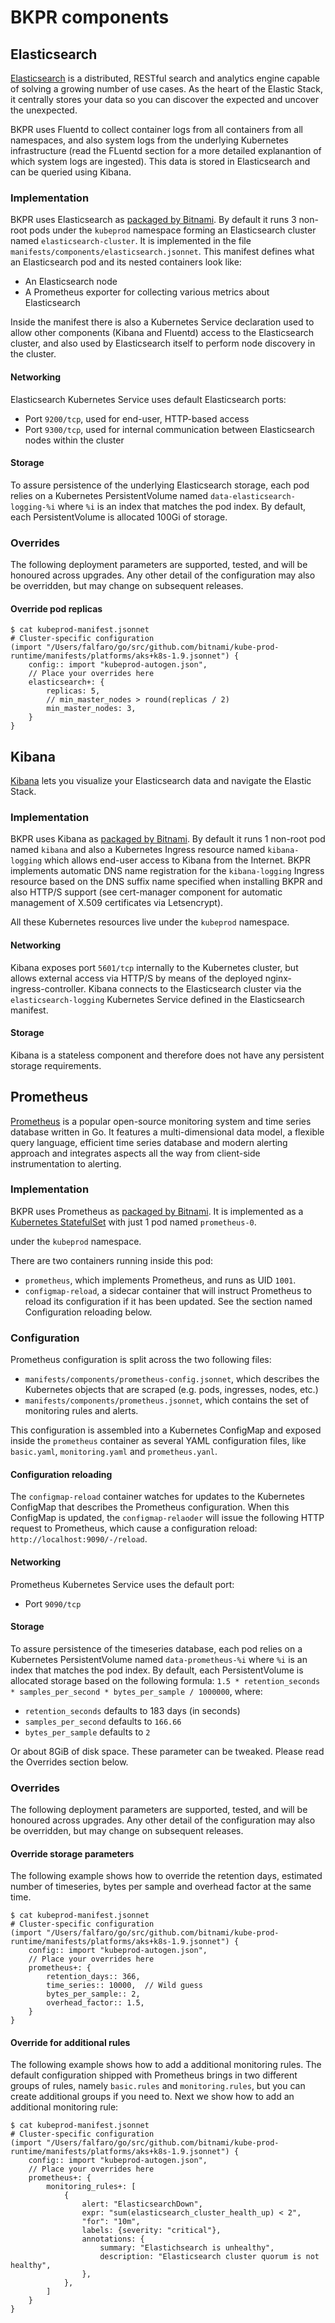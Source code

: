 # BKPR components

## Elasticsearch

[Elasticsearch](https://elastic.co/products/elasticsearch) is a distributed, RESTful search and analytics engine capable of solving a growing number of use cases. As the heart of the Elastic Stack, it centrally stores your data so you can discover the expected and uncover the unexpected.

BKPR uses Fluentd to collect container logs from all containers from all namespaces, and also system logs from the underlying Kubernetes infrastructure (read the FLuentd section for a more detailed explanantion of which system logs are ingested). This data is stored in Elasticsearch and can be queried using Kibana.

### Implementation

BKPR uses Elasticsearch as [packaged by Bitnami](https://hub.docker.com/r/bitnami/elasticsearch/). By default it runs 3 non-root pods under the `kubeprod` namespace forming an Elasticsearch cluster named `elasticsearch-cluster`. It is implemented in the file `manifests/components/elasticsearch.jsonnet`. This manifest defines what an Elasticsearch pod and its nested containers look like:

* An Elasticsearch node
* A Prometheus exporter for collecting various metrics about Elasticsearch

Inside the manifest there is also a Kubernetes Service declaration used to allow other components (Kibana and Fluentd) access to the Elasticsearch cluster, and also used by Elasticsearch itself to perform node discovery in the cluster.

#### Networking

Elasticsearch Kubernetes Service uses default Elasticsearch ports:

* Port `9200/tcp`, used for end-user, HTTP-based access
* Port `9300/tcp`, used for internal communication between Elasticsearch nodes within the cluster

#### Storage

To assure persistence of the underlying Elasticsearch storage, each pod relies on a Kubernetes PersistentVolume named `data-elasticsearch-logging-%i` where `%i` is an index that matches the pod index. By default, each PersistentVolume is allocated 100Gi of storage.

### Overrides

The following deployment parameters are supported, tested, and will be honoured across upgrades. Any other detail of the configuration may also be overridden, but may change on subsequent releases.

#### Override pod replicas

```
$ cat kubeprod-manifest.jsonnet
# Cluster-specific configuration
(import "/Users/falfaro/go/src/github.com/bitnami/kube-prod-runtime/manifests/platforms/aks+k8s-1.9.jsonnet") {
    config:: import "kubeprod-autogen.json",
    // Place your overrides here
    elasticsearch+: {
        replicas: 5,
        // min_master_nodes > round(replicas / 2)
        min_master_nodes: 3,
    }
}
```

## Kibana

[Kibana](https://www.elastic.co/products/kibana) lets you visualize your Elasticsearch data and navigate the Elastic Stack.

### Implementation

BKPR uses Kibana as [packaged by Bitnami](https://hub.docker.com/r/bitnami/kibana/). By default it runs 1 non-root pod named `kibana` and also a Kubernetes Ingress resource named `kibana-logging` which allows end-user access to Kibana from the Internet. BKPR implements automatic DNS name registration for the `kibana-logging` Ingress resource based on the DNS suffix name specified when installing BKPR and also HTTP/S support (see cert-manager component for automatic management of X.509 certificates via Letsencrypt).

All these Kubernetes resources live under the `kubeprod` namespace.

#### Networking

Kibana exposes port `5601/tcp` internally to the Kubernetes cluster, but allows external access via HTTP/S by means of the deployed nginx-ingress-controller.
Kibana connects to the Elasticsearch cluster via the `elasticsearch-logging` Kubernetes Service defined in the Elasticsearch manifest.

#### Storage

Kibana is a stateless component and therefore does not have any persistent storage requirements.

## Prometheus

[Prometheus](https://prometheus.io/) is a popular open-source monitoring system and time series database written in Go. It features a multi-dimensional data model, a flexible query language, efficient time series database and modern alerting approach and integrates aspects all the way from client-side instrumentation to alerting.

### Implementation

BKPR uses Prometheus as [packaged by Bitnami](https://hub.docker.com/r/bitnami/prometheus/). It is implemented as a [Kubernetes StatefulSet](https://kubernetes.io/docs/concepts/workloads/controllers/statefulset/) with just 1 pod named `prometheus-0`.

under the `kubeprod` namespace.

There are two containers running inside this pod:

* `prometheus`, which implements Prometheus, and runs as UID `1001`.
* `configmap-reload`, a sidecar container that will instruct Prometheus to reload its configuration if it has been updated. See the section named Configuration reloading below.

### Configuration

Prometheus configuration is split across the two following files:

* `manifests/components/prometheus-config.jsonnet`, which describes the Kubernetes objects that are scraped (e.g. pods, ingresses, nodes, etc.)
* `manifests/components/prometheus.jsonnet`, which contains the set of monitoring rules and alerts.

This configuration is assembled into a Kubernetes ConfigMap and exposed inside the `prometheus` container as several YAML configuration files, like `basic.yaml`, `monitoring.yaml` and `prometheus.yanl`.

#### Configuration reloading

The `configmap-reload` container watches for updates to the Kubernetes ConfigMap that describes the Prometheus configuration. When this ConfigMap is updated, the `configmap-relaoder` will issue the following HTTP request to Prometheus, which cause a configuration reload: `http://localhost:9090/-/reload`.

#### Networking

Prometheus Kubernetes Service uses the default port:

* Port `9090/tcp`

#### Storage

To assure persistence of the timeseries database, each pod relies on a Kubernetes PersistentVolume named `data-prometheus-%i` where `%i` is an index that matches the pod index. By default, each PersistentVolume is allocated storage based on the following formula: `1.5 * retention_seconds * samples_per_second * bytes_per_sample / 1000000`, where:

* `retention_seconds` defaults to 183 days (in seconds)
* `samples_per_second` defaults to `166.66`
* `bytes_per_sample` defaults to `2`

Or about 8GiB of disk space. These parameter can be tweaked. Please read the Overrides section below.

### Overrides

The following deployment parameters are supported, tested, and will be honoured across upgrades. Any other detail of the configuration may also be overridden, but may change on subsequent releases.

#### Override storage parameters

The following example shows how to override the retention days, estimated number of timeseries, bytes per sample and overhead factor at the same time.

```
$ cat kubeprod-manifest.jsonnet
# Cluster-specific configuration
(import "/Users/falfaro/go/src/github.com/bitnami/kube-prod-runtime/manifests/platforms/aks+k8s-1.9.jsonnet") {
    config:: import "kubeprod-autogen.json",
    // Place your overrides here
    prometheus+: {
        retention_days:: 366,
        time_series:: 10000,  // Wild guess
        bytes_per_sample:: 2,
        overhead_factor:: 1.5,
    }
}
```

#### Override for additional rules

The following example shows how to add a additional monitoring rules. The default configuration shipped with Prometheus brings in two different groups of rules, namely `basic.rules` and `monitoring.rules`, but you can create additional groups if you need to. Next we show how to add an additional monitoring rule:

```
$ cat kubeprod-manifest.jsonnet
# Cluster-specific configuration
(import "/Users/falfaro/go/src/github.com/bitnami/kube-prod-runtime/manifests/platforms/aks+k8s-1.9.jsonnet") {
    config:: import "kubeprod-autogen.json",
    // Place your overrides here
    prometheus+: {
        monitoring_rules+: [
            {
                alert: "ElasticsearchDown",
                expr: "sum(elasticsearch_cluster_health_up) < 2",
                "for": "10m",
                labels: {severity: "critical"},
                annotations: {
                    summary: "Elastichsearch is unhealthy",
                    description: "Elasticsearch cluster quorum is not healthy",
                },
            },
        ]
    }
}
```
